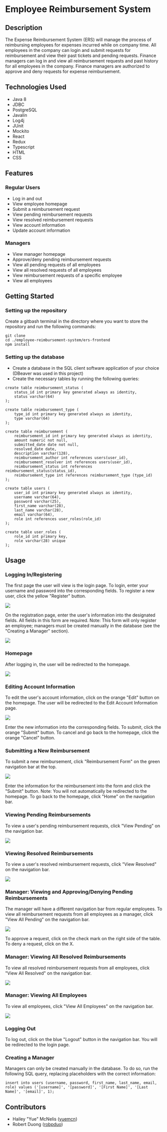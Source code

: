 # Employee Reimbursement System

## Description

The Expense Reimbursement System (ERS) will manage the process of reimbursing employees for expenses incurred while on company time. All employees in the company can login and submit requests for reimbursement and view their past tickets and pending requests. Finance managers can log in and view all reimbursement requests and past history for all employees in the company. Finance managers are authorized to approve and deny requests for expense reimbursement.

## Technologies Used

- Java 8
- JDBC
- PostgreSQL
- Javalin
- Log4j
- JUnit
- Mockito
- React
- Redux
- Typescript
- HTML
- CSS

## Features

### Regular Users

- Log in and out
- View employee homepage
- Submit a reimbursement request
- View pending reimbursement requests
- View resolved reimbursement requests
- View account information
- Update account information

### Managers

- View manager homepage
- Approve/deny pending reimbursement requests
- View all pending requests of all employees
- View all resolved requests of all employees
- View reimbursement requests of a specific employee
- View all employees

## Getting Started

### Setting up the repository

Create a gitbash terminal in the directory where you want to store the repository and run the following commands:

```
git clone
cd ./employee-reimbursement-system/ers-frontend
npm install
```

### Setting up the database

- Create a database in the SQL client software application of your choice (DBeaver was used in this project)
- Create the necessary tables by running the following queries:

```
create table reimbursement_status (
	status_id int primary key generated always as identity,
	status varchar(64)
);

create table reimbursement_type (
	type_id int primary key generated always as identity,
	type varchar(64)
);

create table reimbursement (
	reimbursement_id int primary key generated always as identity,
	amount numeric not null,
	submitted_date date not null,
	resolved_date date,
	description varchar(128), 
	reimbursement_author int references users(user_id), 
	reimbursement_resolver int references users(user_id),
	reimbursement_status int references reimbursement_status(status_id), 
	reimbursement_type int references reimbursement_type (type_id)
);

create table users (
	user_id int primary key generated always as identity,
	username varchar(64),
	password varchar(25),
	first_name varchar(28),
	last_name varchar(28),
	email varchar(64),
	role int references user_roles(role_id)
);

create table user_roles ( 
	role_id int primary key,
	role varchar(28) unique
);
```

## Usage

### Logging In/Registering

The first page the user will view is the login page. To login, enter your username and password into the corresponding fields. To register a new user, click the yellow "Register" button.

![](./images/login.png)

On the registration page, enter the user's information into the designated fields. All fields in this form are required. Note: This form will only register an employee; managers must be created manually in the database (see the "Creating a Manager" section).

![](./images/register.png)

### Homepage

After logging in, the user will be redirected to the homepage.

![](./images/home.png)

### Editing Account Information

To edit the user's account information, click on the orange "Edit" button on the homepage. The user will be redirected to the Edit Account Information page.

![](./images/edit-info.png)

Enter the new information into the corresponding fields. To submit, click the orange "Submit" button. To cancel and go back to the homepage, click the orange "Cancel" button.

### Submitting a New Reimbursement

To submit a new reimbursement, click "Reimbursement Form" on the green navigation bar at the top.

![](./images/reimbursement-form.png)

Enter the information for the reimbursement into the form and click the "Submit" button. Note: You will not automatically be redirected to the homepage. To go back to the homepage, click "Home" on the navigation bar.

### Viewing Pending Reimbursements

To view a user's pending reimbursement requests, click "View Pending" on the navigation bar.

![](./images/view-pending.png)

### Viewing Resolved Reimbursements

To view a user's resolved reimbursement requests, click "View Resolved" on the navigation bar.

![](./images/view-past.png)

### Manager: Viewing and Approving/Denying Pending Reimbursements

The manager will have a different navigation bar from regular employees. To view all reimbursement requests from all employees as a manager, click "View All Pending" on the navigation bar.

![](./images/view-all-pending.png)

To approve a request, click on the check mark on the right side of the table. To deny a request, click on the X.

### Manager: Viewing All Resolved Reimbursements

To view all resolved reimbursement requests from all employees, click "View All Resolved" on the navigation bar.

![](./images/view-all-resolved.png)

### Manager: Viewing All Employees

To view all employees, click "View All Employees" on the navigation bar.

![](./images/view-all-employees.png)

### Logging Out

To log out, click on the blue "Logout" button in the navigation bar. You will be redirected to the login page.

### Creating a Manager

Managers can only be created manually in the database. To do so, run the following SQL query, replacing placeholders with the correct information:

```
insert into users (username, password, first_name, last_name, email, role) values ('[username]', '[password]', '[First Name]', '[Last Name]', '[email]', 1);
```

## Contributors

- Hailey "Yue" McNelis ([yuemcn](https://github.com/yuemcn))
- Robert Duong ([robpduo](https://github.com/robpduo))
